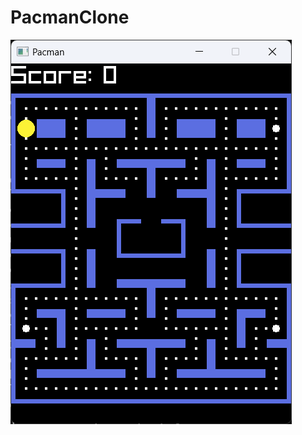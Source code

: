 # PacmanClone
![Preview](https://github.com/maybeLucas6y6/PacmanClone/blob/master/pacmanclone.png?raw=true)
